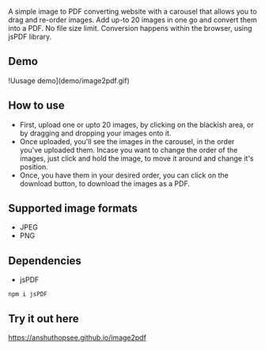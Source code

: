 A simple image to PDF converting website with a carousel that allows you to drag and re-order images. Add up-to 20 images in one go and convert them into a PDF. No file size limit. Conversion happens within the browser, using jsPDF library.

## Demo
!Uusage demo](demo/image2pdf.gif)

## How to use
- First, upload one or upto 20 images, by clicking on the blackish area, or by dragging and dropping your images onto it.
- Once uploaded, you'll see the images in the carousel, in the order you've uploaded them. Incase you want to change the order of the images, just click and hold the image, to move it around and change it's position.
- Once, you have them in your desired order, you can click on the download button, to download the images as a PDF.

## Supported image formats
- JPEG
- PNG

## Dependencies
- jsPDF
```
npm i jsPDF
```

## Try it out here
https://anshuthopsee.github.io/image2pdf
